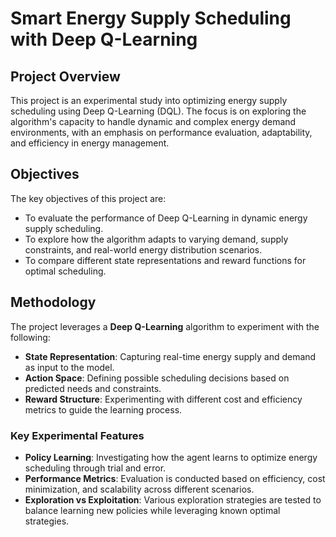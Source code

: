 # Smart Energy Supply Scheduling with Deep Q-Learning

## Project Overview

This project is an experimental study into optimizing energy supply scheduling using Deep Q-Learning (DQL). The focus is on exploring the algorithm's capacity to handle dynamic and complex energy demand environments, with an emphasis on performance evaluation, adaptability, and efficiency in energy management.

## Objectives

The key objectives of this project are:
- To evaluate the performance of Deep Q-Learning in dynamic energy supply scheduling.
- To explore how the algorithm adapts to varying demand, supply constraints, and real-world energy distribution scenarios.
- To compare different state representations and reward functions for optimal scheduling.

## Methodology

The project leverages a **Deep Q-Learning** algorithm to experiment with the following:
- **State Representation**: Capturing real-time energy supply and demand as input to the model.
- **Action Space**: Defining possible scheduling decisions based on predicted needs and constraints.
- **Reward Structure**: Experimenting with different cost and efficiency metrics to guide the learning process.

### Key Experimental Features
- **Policy Learning**: Investigating how the agent learns to optimize energy scheduling through trial and error.
- **Performance Metrics**: Evaluation is conducted based on efficiency, cost minimization, and scalability across different scenarios.
- **Exploration vs Exploitation**: Various exploration strategies are tested to balance learning new policies while leveraging known optimal strategies.

